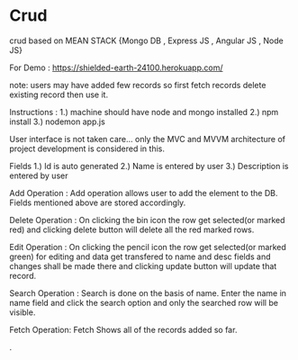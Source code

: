 # Crud
crud based on MEAN STACK {Mongo DB , Express JS , Angular JS , Node JS}   

For Demo : https://shielded-earth-24100.herokuapp.com/

note: users may have added few records so first fetch records delete existing record then use it.


Instructions : 
1.) machine should have node and mongo installed
2.) npm install 
3.) nodemon app.js


User interface is not taken care... only the MVC and MVVM architecture of project development is considered in this.

Fields
1.) Id is auto generated
2.) Name is entered by user
3.) Description is entered by user

Add Operation : Add operation allows user to add the element to the DB. Fields mentioned above are stored accordingly.

Delete Operation : On clicking the bin icon the row get selected(or marked red) and clicking delete button will delete all the red marked rows.

Edit Operation : On clicking the pencil icon the row get selected(or marked green) for editing and data get transfered to name and desc fields and changes shall be made there and clicking update button will update that record.

Search Operation : Search is done on the basis of name. Enter the name in name field and click the search option and only the searched row will be visible.

Fetch Operation: Fetch Shows all of the records added so far.

.
